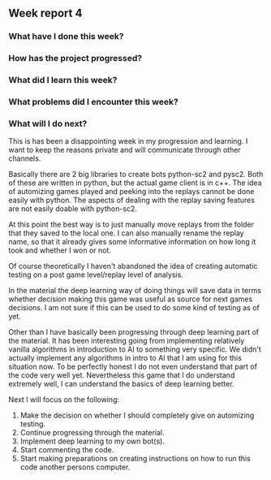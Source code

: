 ## Week report 4

### What have I done this week?

### How has the project progressed?

### What did I learn this week?

### What problems did I encounter this week?

### What will I do next?

This is has been a disappointing week in my progression and learning. I want to keep the reasons private and will communicate through other channels. 

Basically there are 2 big libraries to create bots python-sc2 and pysc2. Both of these are written in python, but the actual game client is in c++. The idea of automizing games played and peeking into the replays cannot be done easily with python. The aspects of dealing with the replay saving features are not easily doable with python-sc2. 

At this point the best way is to just manually move replays from the folder that they saved to the local one. I can also manually rename the replay name, so that it already gives some informative information on how long it took and whether I won or not. 

Of course theoretically I haven't abandoned the idea of creating automatic testing on a post game level/replay level of analysis. 

In the material the deep learning way of doing things will save data in terms whether decision making this game was useful as source for next games decisions. I am not sure if this can be used to do some kind of testing as of yet. 

Other than I have basically been progressing through deep learning part of the material. It has been interesting going from implementing relatively vanilla algorithms in introduction to AI to something very specific. We didn't actually implement any algorithms in intro to AI that I am using for this situation now. To be perfectly honest I do not even understand that part of the code very well yet. Nevertheless this game that I do understand extremely well, I can understand the basics of deep learning better. 


Next I will focus on the following:

1. Make the decision on whether I should completely give on automizing testing. 
2. Continue progressing through the material.
3. Implement deep learning to my own bot(s).
4. Start commenting the code.
5. Start making preparations on creating instructions on how to run this code another persons computer.